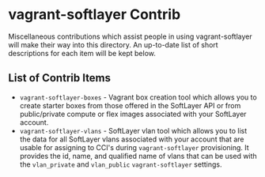 # vagrant-softlayer Contrib

Miscellaneous contributions which assist people in using vagrant-softlayer will
make their way into this directory. An up-to-date list of short descriptions
for each item will be kept below.

## List of Contrib Items

* `vagrant-softlayer-boxes` - Vagrant box creation tool which allows you to create
starter boxes from those offered in the SoftLayer API or from public/private compute
or flex images associated with your SoftLayer account.
* `vagrant-softlayer-vlans` - SoftLayer vlan tool which allows you to list the data
for all SoftLayer vlans associated with your account that are usable for assigning to
CCI's during `vagrant-softlayer` provisioning. It provides the id, name, and qualified
name of vlans that can be used with the `vlan_private` and `vlan_public`
`vagrant-softlayer` settings.